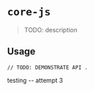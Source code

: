 # `core-js`

> TODO: description

## Usage

```
// TODO: DEMONSTRATE API .
```

testing -- attempt 3
